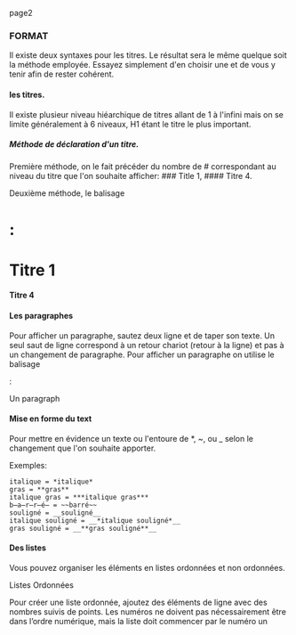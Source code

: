page2

### FORMAT

Il existe deux syntaxes pour les titres. Le résultat sera le même quelque soit la méthode employée. Essayez simplement d'en choisir une et de vous y tenir afin de  rester cohérent.

#### les titres.

Il existe plusieur niveau hiéarchique de titres allant de 1 à l'infini mais on se limite généralement à 6 niveaux, H1 étant le titre le plus important.

##### Méthode de déclaration d'un titre.

Première méthode, on le fait précéder du nombre de # correspondant au niveau du titre que l'on souhaite afficher: ### Title 1, #### Titre 4.

Deuxième méthode, le balisage <h1> : <h1>Titre 1</h1> <h4>Titre  4</h4>


#### Les paragraphes

Pour afficher un paragraphe, sautez deux ligne et de taper son texte. Un seul saut de ligne correspond à un retour chariot (retour à la ligne) et pas à un changement de paragraphe.
Pour afficher un paragraphe on utilise le balisage <p>: <p>Un paragraph</p>

#### Mise en forme du text

Pour mettre en évidence un texte ou l'entoure de *, ~, ou _ selon le changement que l'on souhaite apporter.

Exemples:

    italique = *italique*
    gras = **gras**
    italique gras = ***italique gras***
    b̶a̶r̶r̶é̶ = ~~barré~~
    souligné = __souligné__
    italique souligné = __*italique souligné*__
    gras souligné = __**gras souligné**__

#### Des listes

Vous pouvez organiser les éléments en listes ordonnées et non ordonnées.

Listes Ordonnées

Pour créer une liste ordonnée, ajoutez des éléments de ligne avec des nombres suivis de points. Les numéros ne doivent pas nécessairement être dans l’ordre numérique, mais la liste doit commencer par le numéro un


